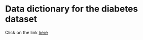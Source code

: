 # Data dictionary for the diabetes dataset 

Click on the link [here](https://www.hindawi.com/journals/bmri/2014/781670/tab1/)